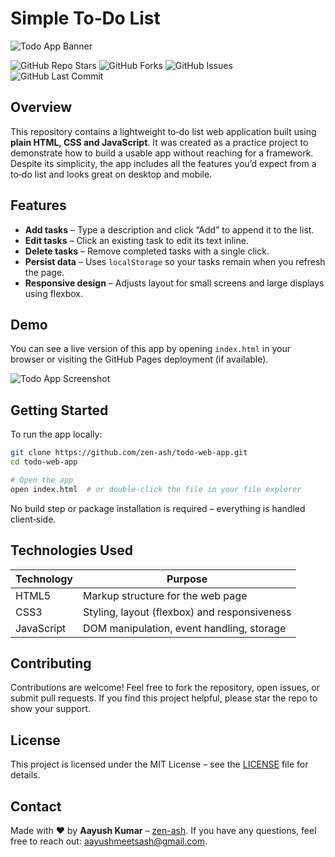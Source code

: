 # Simple To‑Do List

![Todo App Banner](https://repository-images.githubusercontent.com/placeholder)

<!-- Badges -->

![GitHub Repo Stars](https://img.shields.io/github/stars/zen-ash/todo-web-app?style=social)
![GitHub Forks](https://img.shields.io/github/forks/zen-ash/todo-web-app?style=social)
![GitHub Issues](https://img.shields.io/github/issues/zen-ash/todo-web-app)
![GitHub Last Commit](https://img.shields.io/github/last-commit/zen-ash/todo-web-app)

## Overview

This repository contains a lightweight to‑do list web application built using **plain HTML, CSS and JavaScript**.  It was created as a practice project to demonstrate how to build a usable app without reaching for a framework.  Despite its simplicity, the app includes all the features you’d expect from a to‑do list and looks great on desktop and mobile.

## Features

- **Add tasks** – Type a description and click “Add” to append it to the list.
- **Edit tasks** – Click an existing task to edit its text inline.
- **Delete tasks** – Remove completed tasks with a single click.
- **Persist data** – Uses `localStorage` so your tasks remain when you refresh the page.
- **Responsive design** – Adjusts layout for small screens and large displays using flexbox.

## Demo

You can see a live version of this app by opening `index.html` in your browser or visiting the GitHub Pages deployment (if available).

![Todo App Screenshot](./screenshots/todo.png)

## Getting Started

To run the app locally:

```bash
git clone https://github.com/zen-ash/todo-web-app.git
cd todo-web-app

# Open the app
open index.html  # or double‑click the file in your file explorer
```

No build step or package installation is required – everything is handled client‑side.

## Technologies Used

| Technology | Purpose                                  |
|-----------|-------------------------------------------|
| HTML5     | Markup structure for the web page         |
| CSS3      | Styling, layout (flexbox) and responsiveness |
| JavaScript| DOM manipulation, event handling, storage |

## Contributing

Contributions are welcome!  Feel free to fork the repository, open issues, or submit pull requests.  If you find this project helpful, please star the repo to show your support.

## License

This project is licensed under the MIT License – see the [LICENSE](LICENSE) file for details.

## Contact

Made with ❤️ by **Aayush Kumar** – [zen-ash](https://github.com/zen-ash).  If you have any questions, feel free to reach out: [aayushmeetsash@gmail.com](mailto:aayushmeetsash@gmail.com).

